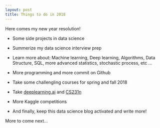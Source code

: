 ```yaml
---
layout: post
title: Things to do in 2018
---
```


Here comes my new year resolution!

- Some side projects in data science

- Summerize my data science interview prep

- Learn more about: Machine learning, Deep learning, Algorithms, Data Structure, SQL, more advanced statistics, stochastic process, etc ...

- More programming and more commit on Github

- Take some challengling courses for spring and fall 2018

- Take [deeplearning.ai]() and [CS231n](http://cs231n.stanford.edu/syllabus.html)

- More Kaggle competitions

- And finally, keep this data science blog activated and write more!



More to come next...
